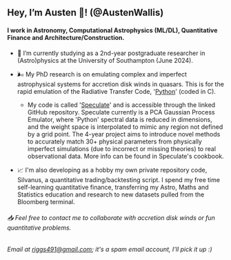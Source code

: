 ## Hey, I’m Austen 🖖! (@AustenWallis)

#### I work in Astronomy, Computational Astrophysics (ML/DL), Quantitative Finance and Architecture/Construction. 

- 📖 I’m currently studying as a 2nd-year postgraduate researcher in (Astro)physics at the University of Southampton (June 2024).

- 🌬️ My PhD research is on emulating complex and imperfect astrophysical systems for accretion disk winds in quasars. This is for the rapid emulation of the Radiative Transfer Code, '[Python](https://github.com/agnwinds/python)' (coded in C).
  - My code is called '[Speculate](https://github.com/AustenWallis/Speculate)' and is accessible through the linked GitHub repository. Speculate currently is a PCA Gaussian Process Emulator, where 'Python' spectral data is reduced in dimensions, and the weight space is interpolated to mimic any region not defined by a grid point. The 4-year project aims to introduce novel methods to accurately match 30+ physical parameters from physically imperfect simulations (due to incorrect or missing theories) to real observational data. More info can be found in Speculate's cookbook.

- 📈 I'm also developing as a hobby my own private repository code, Silvanus, a quantitative trading/backtesting script. I spend my free time self-learning quantitative finance, transferring my Astro, Maths and Statistics education and research to new datasets pulled from the Bloomberg terminal. 
  
###### 📥 Feel free to contact me to collaborate with accretion disk winds or fun quantitative problems.
###### Email at riggs491@gmail.com; it's a spam email account, I'll pick it up :)

<!---
AustenWallis/AustenWallis is a ✨ special ✨ repository because its `README.md` (this file) appears on your GitHub profile.
You can click the Preview link to take a look at your changes.
--->

